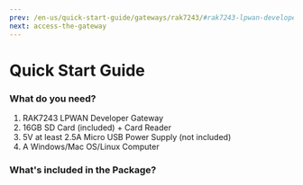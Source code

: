 ```yaml
---
prev: /en-us/quick-start-guide/gateways/rak7243/#rak7243-lpwan-developer-gateway
next: access-the-gateway
---
```


# Quick Start Guide

<rk-img
  src="/assets/images/quick-start-guide/rak7243/2.quickstart/rak7243_overview2.jpg"
  width="75%"
  figure-number="1"
  caption="RAK7243 Product Overview"
/>

### What do you need?

1. RAK7243 LPWAN Developer Gateway
2. 16GB SD Card (included) + Card Reader
3. 5V at least 2.5A Micro USB Power Supply (not included)
4. A Windows/Mac OS/Linux Computer

<rk-btn 
  src="https://store.rakwireless.com/collections/lorawan-gateways-concentrators/products/rak7243c-pilot-gateway?variant=26682434224228"
  _blank
  label="Buy a RAK7243 LPWAN Developer Gateway"
/>

### What's included in the Package?

<rk-img
  src="/assets/images/quick-start-guide/rak7243/2.quickstart/package.png"
  width="100%"
  figure-number="2"
  caption="RAK7243 Package Contents"
/>
